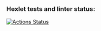 ### Hexlet tests and linter status:
[![Actions Status](https://github.com/Valeriya-Makhmutova/layout-designer-project-58/actions/workflows/hexlet-check.yml/badge.svg)](https://github.com/Valeriya-Makhmutova/layout-designer-project-58/actions)